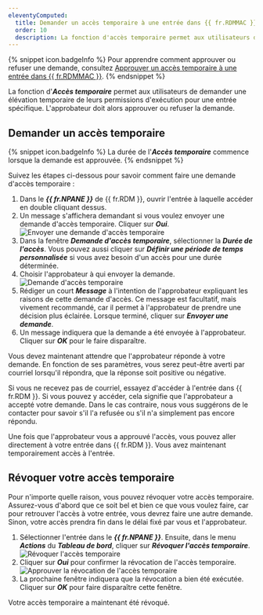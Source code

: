 ```yaml
---
eleventyComputed:
  title: Demander un accès temporaire à une entrée dans {{ fr.RDMMAC }}
  order: 10
  description: La fonction d'accès temporaire permet aux utilisateurs de demander une élévation temporaire de leurs permissions d'exécution pour une entrée spécifique. L'approbateur doit alors approuver ou refuser la demande.  
---
```


{% snippet icon.badgeInfo %} 
Pour apprendre comment approuver ou refuser une demande, consultez [Approuver un accès temporaire à une entrée dans {{ fr.RDMMAC }}](/fr/rdm/mac/user-interface/content-area/temporary-access/approve-temporary-access/). 
{% endsnippet %}
 
La fonction d'***Accès temporaire*** permet aux utilisateurs de demander une élévation temporaire de leurs permissions d'exécution pour une entrée spécifique. L'approbateur doit alors approuver ou refuser la demande.  

## Demander un accès temporaire 

{% snippet icon.badgeInfo %} 
La durée de l'***Accès temporaire*** commence lorsque la demande est approuvée. 
{% endsnippet %}

Suivez les étapes ci-dessous pour savoir comment faire une demande d'accès temporaire :  

1. Dans le ***{{ fr.NPANE }}*** de {{ fr.RDM }}, ouvrir l'entrée à laquelle accéder en double cliquant dessus. 
1. Un message s'affichera demandant si vous voulez envoyer une demande d'accès temporaire. Cliquer sur ***Oui***.  
![Envoyer une demande d'accès temporaire](https://webdevolutions.blob.core.windows.net/docs/fr/rdm/mac/RDMMac6000.png) 
1. Dans la fenêtre ***Demande d'accès temporaire***, sélectionner la ***Durée de l'accès***. Vous pouvez aussi cliquer sur ***Définir une période de temps personnalisée*** si vous avez besoin d'un accès pour une durée déterminée.
1. Choisir l'approbateur à qui envoyer la demande.  
![Demande d'accès temporaire](https://webdevolutions.blob.core.windows.net/docs/fr/rdm/mac/RDMMac6001.png) 
1. Rédiger un court ***Message*** à l'intention de l'approbateur expliquant les raisons de cette demande d'accès. Ce message est facultatif, mais vivement recommandé, car il permet à l'approbateur de prendre une décision plus éclairée. Lorsque terminé, cliquer sur ***Envoyer une demande***. 
1. Un message indiquera que la demande a été envoyée à l'approbateur. Cliquer sur ***OK*** pour le faire disparaître. 

Vous devez maintenant attendre que l'approbateur réponde à votre demande. En fonction de ses paramètres, vous serez peut-être averti par courriel lorsqu'il répondra, que la réponse soit positive ou négative.  

Si vous ne recevez pas de courriel, essayez d'accéder à l'entrée dans {{ fr.RDM }}. Si vous pouvez y accéder, cela signifie que l'approbateur a accepté votre demande. Dans le cas contraire, nous vous suggérons de le contacter pour savoir s'il l'a refusée ou s'il n'a simplement pas encore répondu.  

Une fois que l'approbateur vous a approuvé l'accès, vous pouvez aller directement à votre entrée dans {{ fr.RDM }}. Vous avez maintenant temporairement accès à l'entrée. 

## Révoquer votre accès temporaire 

Pour n'importe quelle raison, vous pouvez révoquer votre accès temporaire. Assurez-vous d'abord que ce soit bel et bien ce que vous voulez faire, car pour retrouver l'accès à votre entrée, vous devrez faire une autre demande. Sinon, votre accès prendra fin dans le délai fixé par vous et l'approbateur.  

1. Sélectionner l'entrée dans le ***{{ fr.NPANE }}***. Ensuite, dans le menu ***Actions*** du ***Tableau de bord***, cliquer sur ***Révoquer l'accès temporaire***.  
![Révoquer l'accès temporaire](https://webdevolutions.blob.core.windows.net/docs/fr/rdm/mac/RDMMac6002.png) 
1. Cliquer sur ***Oui*** pour confirmer la révocation de l'accès temporaire.  
![Approuver la révocation de l'accès temporaire](https://webdevolutions.blob.core.windows.net/docs/fr/rdm/mac/RDMMac6003.png) 
1. La prochaine fenêtre indiquera que la révocation a bien été exécutée. Cliquer sur ***OK*** pour faire disparaître cette fenêtre. 

Votre accès temporaire a maintenant été révoqué. 
